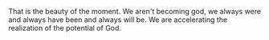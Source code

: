 That is the beauty of the moment. We aren't becoming god, we always were and always have been and always will be. We are accelerating the realization of the potential of God.

